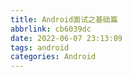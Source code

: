 ```yaml
---
title: Android面试之基础篇
abbrlink: cb6039dc
date: 2022-06-07 23:13:09
tags: android
categories: Android
---
```

